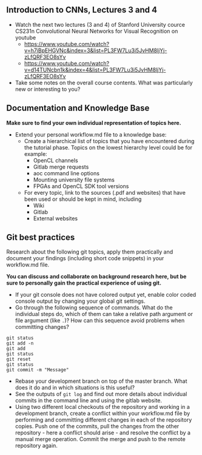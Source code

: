 ## Introduction to CNNs, Lectures 3 and 4

- Watch the next two lectures (3 and 4) of Stanford University cource CS231n Convolutional Neural Networks for Visual Recognition on youtube
	- https://www.youtube.com/watch?v=h7iBpEHGVNc&index=3&list=PL3FW7Lu3i5JvHM8ljYj-zLfQRF3EO8sYv
	- https://www.youtube.com/watch?v=d14TUNcbn1k&index=4&list=PL3FW7Lu3i5JvHM8ljYj-zLfQRF3EO8sYv
- Take some notes on the overall course contents. What was particularly new or interesting to you?

## Documentation and Knowledge Base

**Make sure to find your own individual representation of topics here.**

- Extend your personal workflow.md file to a knowledge base:
	- Create a hierarchical list of topics that you have encountered during the tutorial phase. Topics on the lowest hierarchy level could be for example:
	 	- OpenCL channels
		- Gitlab merge requests
		- aoc command line options
		- Mounting university file systems
		- FPGAs and OpenCL SDK tool versions
	- For every topic, link to the sources (.pdf and websites) that have been used or should be kept in mind, including
		- Wiki
		- Gitlab
		- External websites

## Git best practices

Research about the following git topics, apply them practically and document your findings (including short code snippets) in your workflow.md file. 

**You can discuss and collaborate on background research here, but be sure to personally gain the practical experience of using git.**

- If your git console does not have colored output yet, enable color coded console output by changing your global git settings.
- Go through the following sequence of commands. What do the individual steps do, which of them can take a relative path argument or file argument (like `.`)? How can this sequence avoid problems when committing changes?

```
git status
git add -n
git add
git status
git reset
git status
git commit -m "Message"	
```

	
- Rebase your development branch on top of the master branch. What does it do and in which situations is this useful?
- See the outputs of `git log` and find out more details about individual commits in the command line and using the gitlab website.
- Using two different local checkouts of the repository and working in a development branch, create a conflict within your workflow.md file by performing and committing different changes in each of the repository copies. Push one of the commits, pull the changes from the other repository - here a conflict should arise - and resolve the conflict by a manual merge operation. Commit the merge and push to the remote repository again.